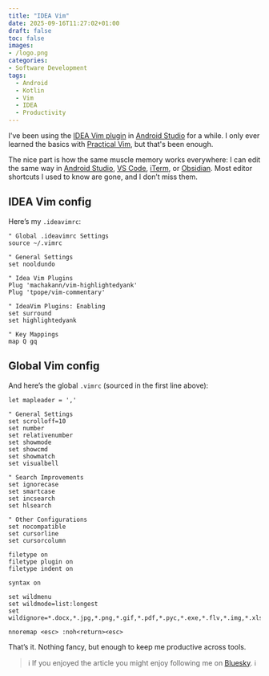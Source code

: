 ```yaml
---
title: "IDEA Vim"
date: 2025-09-16T11:27:02+01:00
draft: false
toc: false
images:
- /logo.png
categories:
- Software Development
tags:
  - Android
  - Kotlin
  - Vim
  - IDEA
  - Productivity
---
```


I've been using the [IDEA Vim plugin](https://www.jetbrains.com/help/idea/using-product-as-the-vim-editor.html) in [Android Studio](https://developer.android.com/studio) for a while. I only ever learned the basics with [Practical Vim](https://www.goodreads.com/book/show/13607232-practical-vim), but that's been enough.

The nice part is how the same muscle memory works everywhere: I can edit the same way in [Android Studio](https://developer.android.com/studio), [VS Code](https://code.visualstudio.com), [iTerm](https://iterm2.com), or [Obsidian](https://obsidian.md). Most editor shortcuts I used to know are gone, and I don’t miss them.

## IDEA Vim config

Here’s my `.ideavimrc`:

```vim
" Global .ideavimrc Settings
source ~/.vimrc 

" General Settings
set nooldundo

" Idea Vim Plugins
Plug 'machakann/vim-highlightedyank'
Plug 'tpope/vim-commentary'

" IdeaVim Plugins: Enabling
set surround
set highlightedyank

" Key Mappings
map Q gq
```

## Global Vim config

And here’s the global `.vimrc` (sourced in the first line above):

```vim
let mapleader = ','

" General Settings
set scrolloff=10
set number
set relativenumber
set showmode
set showcmd
set showmatch
set visualbell

" Search Improvements
set ignorecase
set smartcase
set incsearch
set hlsearch

" Other Configurations
set nocompatible
set cursorline
set cursorcolumn

filetype on
filetype plugin on
filetype indent on

syntax on

set wildmenu
set wildmode=list:longest
set wildignore=*.docx,*.jpg,*.png,*.gif,*.pdf,*.pyc,*.exe,*.flv,*.img,*.xlsx

nnoremap <esc> :noh<return><esc>
```

That’s it. Nothing fancy, but enough to keep me productive across tools.

> ℹ️ If you enjoyed the article you might enjoy following me on [Bluesky](https://bsky.app/profile/marcellogalhardo.dev). ℹ️
